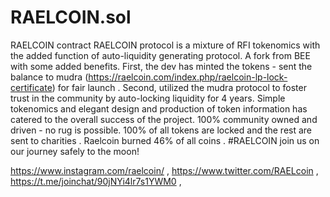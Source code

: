 # RAELCOIN.sol
RAELCOIN contract
RAELCOIN protocol is a mixture of RFI tokenomics with the added function of auto-liquidity generating protocol. A fork from BEE with some added benefits.
First, the dev has minted the tokens - sent the balance to mudra (https://raelcoin.com/index.php/raelcoin-lp-lock-certificate) for fair launch .
Second, utilized the mudra protocol to foster trust in the community by auto-locking liquidity for 4 years.
Simple tokenomics and elegant design and production of token information has catered to the overall success of the project.
100% community owned and driven - no rug is possible. 100% of all tokens are locked and the rest are sent to charities . Raelcoin burned 46% of all coins . 
#RAELCOIN join us on our journey safely to the moon!

https://www.instagram.com/raelcoin/ ,
https://www.twitter.com/RAELcoin    ,
https://t.me/joinchat/90jNYi4lr7s1YWM0 ,
